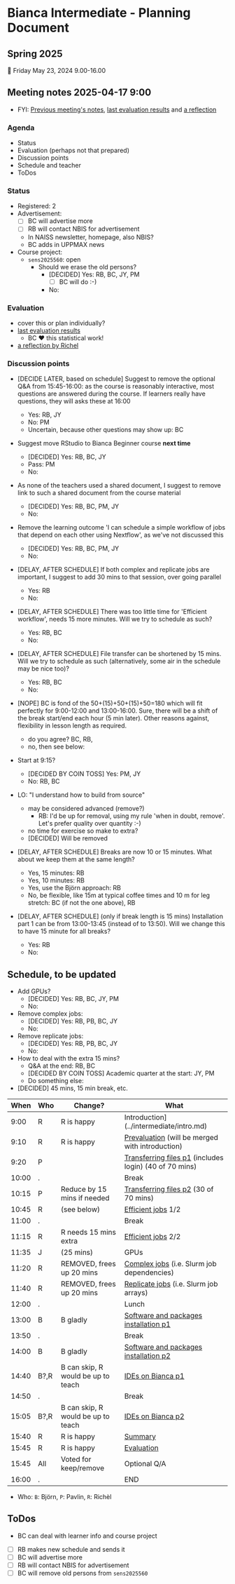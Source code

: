 # Bianca Intermediate - Planning Document

## Spring 2025

:calendar: Friday May 23, 2024 9.00-16.00

## Meeting notes 2025-04-17 9:00

- FYI: [Previous meeting's notes](https://github.com/UPPMAX/bianca_workshops/blob/main/docs/meeting_notes/20241108.md), [last evaluation results](https://uppmax.github.io/bianca_workshops/evaluations/20241111/) and [a reflection](https://uppmax.github.io/bianca_workshops/reflections/20241111/20241111_richel/)

### Agenda

- Status
- Evaluation (perhaps not that prepared)
- Discussion points
- Schedule and teacher
- ToDos

### Status

- Registered: 2
- Advertisement:
    - [ ] BC will advertise more
    - [ ] RB will contact NBIS for advertisement
    - In NAISS newsletter, homepage, also NBIS?
    - BC adds in UPPMAX news
- Course project:
    - `sens2025560`: open
        - Should we erase the old persons?
            - [DECIDED] Yes: RB, BC, JY, PM
                - [ ] BC will do :-)
            - No:

### Evaluation

- cover this or plan individually?
- [last evaluation results](https://uppmax.github.io/bianca_workshops/evaluations/20241111/)
    - BC :heart: this statistical work!
- [a reflection by Richel](https://uppmax.github.io/bianca_workshops/reflections/20241111/20241111_richel/)


### Discussion points

- [DECIDE LATER, based on schedule] Suggest to remove the optional Q&A from 15:45-16:00:
as the course is reasonably interactive, most
questions are answered during the course. If learners really have questions, they will asks these at 16:00
    - Yes: RB, JY
    - No: PM
    - Uncertain, because other questions may show up: BC
- Suggest move RStudio to Bianca Beginner course **next time**
    - [DECIDED] Yes: RB, BC, JY
    - Pass: PM
    - No:
- As none of the teachers used a shared document, I suggest to remove link to such a shared document from the course material
    - [DECIDED] Yes: RB, BC, PM, JY
    - No:
- Remove the learning outcome 'I can schedule a simple workflow of jobs that depend on each other using Nextflow', as we've not discussed this
    - [DECIDED] Yes: RB, BC, PM, JY
    - No:
- [DELAY, AFTER SCHEDULE] If both complex and replicate jobs are important, I suggest to add 30 mins to that session, over going parallel
    - Yes: RB
    - No:
- [DELAY, AFTER SCHEDULE] There was too little time for 'Efficient workflow',
needs 15 more minutes. Will we try to schedule as such?
    - Yes: RB, BC
    - No:
- [DELAY, AFTER SCHEDULE] File transfer can be shortened by 15 mins. Will we try to schedule as such (alternatively, some air in the schedule may be nice too)?
    - Yes: RB, BC
    - No:
- [NOPE] BC is fond of the 50+(15)+50+(15)+50=180 which will fit perfectly for 9:00-12:00 and 13:00-16:00. Sure, there will be a shift of the break start/end each hour (5 min later). Other reasons against, flexibility in lesson length as required.
    - do you agree? BC, RB,
    - no, then see below:
- Start at 9:15?
    - [DECIDED BY COIN TOSS] Yes: PM, JY
    - No: RB, BC
- LO: "I understand how to build from source"
    - may be considered advanced (remove?)
        - RB: I'd be up for removal, using my rule 'when in doubt, remove'. Let's prefer quality over quantity :-)
    - no time for exercise so make to extra?
    - [DECIDED] Will be removed

- [DELAY, AFTER SCHEDULE] Breaks are now 10 or 15 minutes. What about we keep them at the same length?
    - Yes, 15 minutes: RB
    - Yes, 10 minutes: RB
    - Yes, use the Björn approach: RB
    - No, be flexible, like 15m at typical coffee times and 10 m for leg stretch: BC (if not the one above), RB
- [DELAY, AFTER SCHEDULE] (only if break length is 15 mins) Installation part 1 can be from 13:00-13:45
(instead of to 13:50). Will we change this to have 15 minute for all breaks?
    - Yes: RB
    - No:

## Schedule, to be updated

- Add GPUs?
    - [DECIDED] Yes: RB, BC, JY, PM
    - No:
- Remove complex jobs:
    - [DECIDED] Yes: RB, PB, BC, JY
    - No:
- Remove replicate jobs:
    - [DECIDED] Yes: RB, PB, BC, JY
    - No:
- How to deal with the extra 15 mins?
    - Q&A at the end: RB, BC
    - [DECIDED BY COIN TOSS] Academic quarter at the start: JY, PM
    - Do something else:
- [DECIDED] 45 mins, 15 min break, etc.


When | Who  | Change? | What
-----|------|---------|---------------------
9:00 | R    | R is happy|Introduction](../intermediate/intro.md)
9:10 | R    | R is happy|[Prevaluation](../intermediate/prevaluation_intermediate.md) (will be merged with introduction)
9:20 | P    | |[Transferring files p1](../intermediate/transfer.md) (includes login) (40 of 70 mins)
10:00| .    | | Break
10:15| P    | Reduce by 15 mins if needed| [Transferring files p2](../intermediate/transfer.md) (30 of 70 mins)
10:45| R    | (see below)| [Efficient jobs](../intermediate/efficient_jobs.md) 1/2
11:00| .    | | Break
11:15| R    | R needs 15 mins extra | [Efficient jobs](../intermediate/efficient_jobs.md) 2/2
11:35| J    | (25  mins) | GPUs
11:20| R    | REMOVED, frees up 20 mins| [Complex jobs](../intermediate/complex_jobs.md) (i.e. Slurm job dependencies)
11:40| R    | REMOVED, frees up 20 mins| [Replicate jobs](../intermediate/replicate_jobs.md) (i.e. Slurm job arrays)
12:00| .    | | Lunch
13:00| B    |B gladly | [Software and packages installation p1](../intermediate/install.md)
13:50| .    | | Break
14:00| B    | B gladly| [Software and packages installation p2](../intermediate/install.md)
14:40| B?,R   |B can skip, R would be up to teach | [IDEs on Bianca p1](../intermediate/ides.md)
14:50| .    | | Break
15:05| B?,R    |B can skip, R would be up to teach | [IDEs on Bianca p2](../intermediate/ides.md)
15:40| R    |R is happy | [Summary](../intermediate/summary.md)
15:45| R    |R is happy | [Evaluation](../intermediate/evaluation_intermediate.md)
15:45| All  |Voted for keep/remove | Optional Q/A
16:00| .    | | END

- Who: `B`: Björn, `P`: Pavlin, `R`: Richèl


## ToDos

- BC can deal with learner info and course project
- [ ] RB makes new schedule and sends it
- [ ] BC will advertise more
- [ ] RB will contact NBIS for advertisement
- [ ] BC will remove old persons from `sens2025560`
